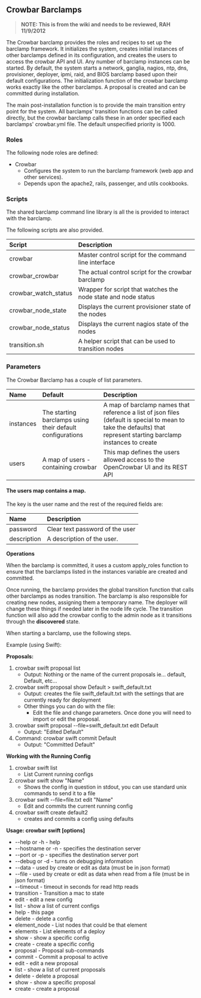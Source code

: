 ## Crowbar Barclamps

> **NOTE: This is from the wiki and needs to be reviewed, RAH 11/9/2012**

The Crowbar barclamp provides the roles and recipes to set up the barclamp framework.
It initializes the system, creates initial instances of other barclamps defined in its configuration, and creates the users to access the crowbar API and UI. Any number of barclamp instances can be started. By default, the system starts a network, ganglia, nagios, ntp, dns, provisioner, deployer, ipmi, raid, and BIOS barclamp based upon their default configurations. The initialization function of the crowbar barclamp works exactly like the other barclamps. A proposal is created and can be committed during installation.

The main post-installation function is to provide the main transition entry point for the system. All barclamps' transition functions can be called directly, but the crowbar barclamp calls these in an order specified each barclamps' crowbar.yml file. The default unspecified priority is 1000. 

### Roles

The following node roles are defined:

   * Crowbar 
      * Configures the system to run the barclamp framework (web app and other services).
      * Depends upon the apache2, rails, passenger, and utils cookbooks.

### Scripts

The shared barclamp command line library is all the is provided to interact with the barclamp.

The following scripts are also provided.

| Script | Description |
|:----------------------|:-------------------------------------------|
| crowbar | Master control script for the command line interface |
| crowbar_crowbar | The actual control script for the crowbar barclamp |
| crowbar_watch_status |Wrapper for script that watches the node state and node status |
| crowbar_node_state | Displays the current provisioner state of the nodes |
| crowbar_node_status | Displays the current nagios state of the nodes |
| transition.sh | A helper script that can be used to transition nodes |

### Parameters

The Crowbar Barclamp has a couple of list parameters.

| Name | Default | Description |
|:---------------|:--------------------------|:--------------------------------|
| instances | The starting barclamps using their default configurations | A map of barclamp names that reference a list of json files (default is special to mean to take the defaults) that represent starting barclamp instances to create |
| users | A map of users - containing crowbar | This map defines the users allowed access to the OpenCrowbar UI and its REST API |

#### The users map contains a map. 

The key is the user name and the rest of the required fields are:

| Name | Description |
|:----------|:-----------------------------------------|
| password | Clear text password of the user |
| description | A description of the user. |

**Operations**

When the barclamp is committed, it uses a custom apply_roles function to ensure that the barclamps listed in the instances variable are created and committed.

Once running, the barclamp provides the global transition function that calls other barclamps as nodes transition. The barclamp is also responsible for creating new nodes, assigning them a temporary name. The deployer will change these things if needed later in the node life cycle. The transition function will also add the crowbar config to the admin node as it transitions through the __discovered__ state.

When starting a barclamp, use the following steps.

Example (using Swift):

**Proposals:**

   1. crowbar swift proposal list 
      - Output: Nothing or the name of the current proposals ie... default, Default, etc...
   2. crowbar swift proposal show Default &gt; swift_default.txt 
      - Output: creates the file swift_default.txt with the settings that are currently ready for deployment
      - Other things you can do with the file: 
         + Edit the file and change parameters. Once done you will need to import or edit the proposal.
   3. crowbar swift proposal --file=swift_default.txt edit Default 
      - Output: "Edited Default"
   4. Command: crowbar swift commit Default 
      - Output: "Committed Default"

**Working with the Running Config**

   1. crowbar swift list 
      - List Current running configs
   2. crowbar swift show "Name" 
      - Shows the config in question in stdout, you can use standard unix commands to send it to a file
   3. crowbar swift --file=file.txt edit "Name" 
      - Edit and commits the current running config
   4. crowbar swift create default2 
      - creates and commits a config using defaults

**Usage: crowbar swift [options] <subcommands>**

* --help or -h - help
* --hostname <name or ip> or -n <name or ip> - specifies the destination server
* --port <port> or -p <port> - specifies the destination server port
* --debug or -d - turns on debugging information
* --data <data> - used by create or edit as data (must be in json format)
* --file <file> - used by create or edit as data when read from a file (must be in json format)
* --timeout <seconds> - timeout in seconds for read http reads
* transition <name> <mac> <state> - Transition a mac to state
* edit <name> - edit a new config
* list - show a list of current configs
* help - this page
* delete <name> - delete a config
* element_node <name> - List nodes that could be that element
* elements - List elements of a deploy
* show <name> - show a specific config
* create <name> - create a specific config
* proposal - Proposal sub-commands
* commit <name> - Commit a proposal to active
* edit <name> - edit a new proposal
* list - show a list of current proposals
* delete <name> - delete a proposal
* show <name> - show a specific proposal
* create <name> - create a proposal 
